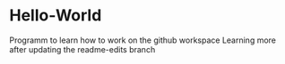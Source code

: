 # Hello-World
Programm to learn how to work on the github workspace
Learning more after updating the readme-edits branch
